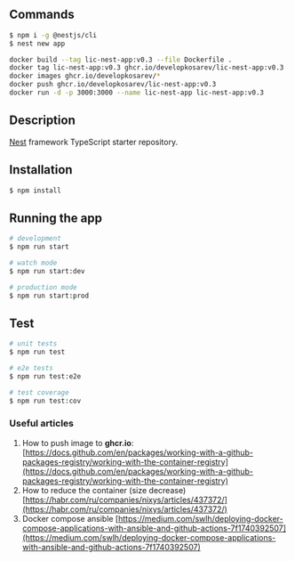 ## Commands

```bash
$ npm i -g @nestjs/cli
$ nest new app
```

```bash
docker build --tag lic-nest-app:v0.3 --file Dockerfile .
docker tag lic-nest-app:v0.3 ghcr.io/developkosarev/lic-nest-app:v0.3
docker images ghcr.io/developkosarev/*
docker push ghcr.io/developkosarev/lic-nest-app:v0.3
docker run -d -p 3000:3000 --name lic-nest-app lic-nest-app:v0.3
```

## Description

[Nest](https://github.com/nestjs/nest) framework TypeScript starter repository.

## Installation

```bash
$ npm install
```

## Running the app

```bash
# development
$ npm run start

# watch mode
$ npm run start:dev

# production mode
$ npm run start:prod
```

## Test

```bash
# unit tests
$ npm run test

# e2e tests
$ npm run test:e2e

# test coverage
$ npm run test:cov
```

### Useful articles
1. How to push image to **ghcr.io**: [https://docs.github.com/en/packages/working-with-a-github-packages-registry/working-with-the-container-registry](https://docs.github.com/en/packages/working-with-a-github-packages-registry/working-with-the-container-registry)
1. How to reduce the container (size decrease) [https://habr.com/ru/companies/nixys/articles/437372/](https://habr.com/ru/companies/nixys/articles/437372/)
1. Docker compose ansible [https://medium.com/swlh/deploying-docker-compose-applications-with-ansible-and-github-actions-7f1740392507](https://medium.com/swlh/deploying-docker-compose-applications-with-ansible-and-github-actions-7f1740392507)